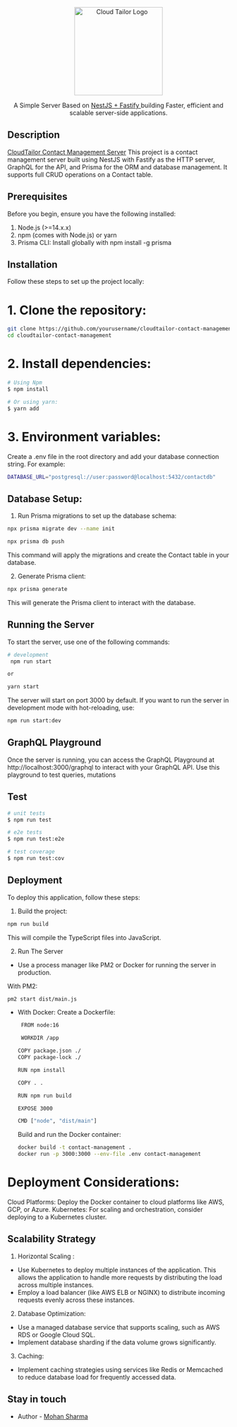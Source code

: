 <p align="center">
  <a href="https://www.cloudtailor.com/" target="blank"><img src="https://images-static.cloudtailor.com/ct-h-logo.svg" width="200" alt="Cloud Tailor Logo" /></a>
</p>

  <p align="center">A Simple Server Based on  <a href="https://nestjs.com/" target="_blank">NestJS + Fastify </a>  building Faster, efficient and scalable server-side applications.</p>
    <p align="center">

## Description

[CloudTailor Contact Management Server](https://github.com/mohansharma916/cloudTailorAssignment.git) This project is a contact management server built using NestJS with Fastify as the HTTP server, GraphQL for the API, and Prisma for the ORM and database management. It supports full CRUD operations on a Contact table.
## Prerequisites

Before you begin, ensure you have the following installed:

1. Node.js (>=14.x.x)
2. npm (comes with Node.js) or yarn
3. Prisma CLI: Install globally with npm install -g prisma


## Installation

Follow these steps to set up the project locally:

# 1. Clone the repository:

```bash
git clone https://github.com/yourusername/cloudtailor-contact-management.git
cd cloudtailor-contact-management
```
# 2. Install dependencies:

```bash
# Using Npm 
$ npm install

# Or using yarn:
$ yarn add
```

# 3. Environment variables:
 Create a .env file in the root directory and add your database connection string. For example:

 ```bash
DATABASE_URL="postgresql://user:password@localhost:5432/contactdb"

```

## Database Setup:
1. Run Prisma migrations to set up the database schema:

 ```bash
npx prisma migrate dev --name init

```

```bash
npx prisma db push
```
This command will apply the migrations and create the Contact table in your database.

2. Generate Prisma client:

```bash
npx prisma generate

```

This will generate the Prisma client to interact with the database.


## Running the Server

To start the server, use one of the following commands:

```bash
# development
 npm run start

or

yarn start

```

The server will start on port 3000 by default. If you want to run the server in development mode with hot-reloading, use:

```bash
npm run start:dev

```

## GraphQL Playground

Once the server is running, you can access the GraphQL Playground at http://localhost:3000/graphql to interact with your GraphQL API. Use this playground to test queries, mutations


## Test

```bash
# unit tests
$ npm run test

# e2e tests
$ npm run test:e2e

# test coverage
$ npm run test:cov
```



## Deployment

To deploy this application, follow these steps:

1. Build the project:

```bash
npm run build

```
This will compile the TypeScript files into JavaScript.



2. Run The Server

-    Use a process manager like PM2 or Docker for running the server in production.

   With PM2:

   ```bash
   pm2 start dist/main.js
   ```

- With Docker:
    Create a Dockerfile:

  ```bash
   FROM node:16

   WORKDIR /app

  COPY package.json ./
  COPY package-lock ./

  RUN npm install

  COPY . .

  RUN npm run build

  EXPOSE 3000

  CMD ["node", "dist/main"]

  ```


  Build and run the Docker container:


  ```bash
  docker build -t contact-management .
  docker run -p 3000:3000 --env-file .env contact-management

  ```

# Deployment Considerations:

Cloud Platforms: Deploy the Docker container to cloud platforms like AWS, GCP, or Azure.
Kubernetes: For scaling and orchestration, consider deploying to a Kubernetes cluster.



## Scalability Strategy

1. Horizontal Scaling :
-   Use Kubernetes to deploy multiple instances of the application. This allows the application to handle more requests by distributing the load across multiple instances.
-   Employ a load balancer (like AWS ELB or NGINX) to distribute incoming requests evenly across these instances.

2. Database Optimization:
-   Use a managed database service that supports scaling, such as AWS RDS or Google Cloud SQL.
-   Implement database sharding if the data volume grows significantly.

3. Caching:

-  Implement caching strategies using services like Redis or Memcached to reduce database load for frequently accessed data.




## Stay in touch

- Author - [Mohan Sharma](https://kamilmysliwiec.com)

